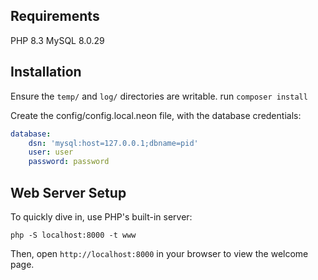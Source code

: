 Requirements
------------

PHP 8.3
MySQL 8.0.29

Installation
------------

Ensure the `temp/` and `log/` directories are writable.
run `composer install`

Create the config/config.local.neon file, with the database credentials:

```yaml
database:
    dsn: 'mysql:host=127.0.0.1;dbname=pid'
    user: user
    password: password
```

Web Server Setup
----------------

To quickly dive in, use PHP's built-in server:

    php -S localhost:8000 -t www

Then, open `http://localhost:8000` in your browser to view the welcome page.


